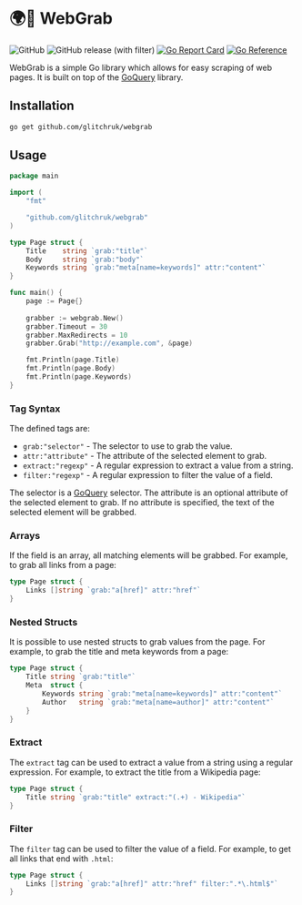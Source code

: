 # 🌍🤏 WebGrab

![GitHub](https://img.shields.io/github/license/glitchruk/webgrab)
![GitHub release (with filter)](https://img.shields.io/github/v/release/glitchruk/webgrab)
[![Go Report Card](https://goreportcard.com/badge/github.com/glitchruk/webgrab)](https://goreportcard.com/report/github.com/glitchruk/webgrab)
[![Go Reference](https://pkg.go.dev/badge/github.com/glitchruk/webgrab.svg)](https://pkg.go.dev/github.com/glitchruk/webgrab)


WebGrab is a simple Go library which allows for easy scraping of web pages. It is built on top of the [GoQuery](http://github.com/PuerkitoBio/goquery) library.

## Installation

```bash
go get github.com/glitchruk/webgrab
```

## Usage

```go
package main

import (
    "fmt"

    "github.com/glitchruk/webgrab"
)

type Page struct {
    Title    string `grab:"title"`
    Body     string `grab:"body"`
    Keywords string `grab:"meta[name=keywords]" attr:"content"`
}

func main() {
    page := Page{}
    
    grabber := webgrab.New()
    grabber.Timeout = 30
    grabber.MaxRedirects = 10
    grabber.Grab("http://example.com", &page)

    fmt.Println(page.Title)
    fmt.Println(page.Body)
    fmt.Println(page.Keywords)
}
```

### Tag Syntax

The defined tags are:

* `grab:"selector"` - The selector to use to grab the value.
* `attr:"attribute"` - The attribute of the selected element to grab.
* `extract:"regexp"` - A regular expression to extract a value from a string.
* `filter:"regexp"` - A regular expression to filter the value of a field.

The selector is a [GoQuery](http://godoc.org/github.com/PuerkitoBio/goquery) selector. The attribute is an
optional attribute of the selected element to grab. If no attribute is
specified, the text of the selected element will be grabbed.

### Arrays

If the field is an array, all matching elements will be grabbed. For example,
to grab all links from a page:

```go
type Page struct {
    Links []string `grab:"a[href]" attr:"href"`
}
```

### Nested Structs

It is possible to use nested structs to grab values from the page. For example,
to grab the title and meta keywords from a page:

```go
type Page struct {
    Title string `grab:"title"`
    Meta  struct {
        Keywords string `grab:"meta[name=keywords]" attr:"content"`
        Author   string `grab:"meta[name=author]" attr:"content"`
    }
}
```

### Extract

The `extract` tag can be used to extract a value from a string using a regular
expression. For example, to extract the title from a Wikipedia page:

```go
type Page struct {
    Title string `grab:"title" extract:"(.+) - Wikipedia"`
}
```

### Filter

The `filter` tag can be used to filter the value of a field. For example, to
get all links that end with `.html`:

```go
type Page struct {
    Links []string `grab:"a[href]" attr:"href" filter:".*\.html$"`
}
```

